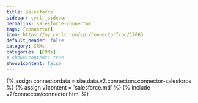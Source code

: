 ```yaml
---
title: Salesforce
sidebar: cyclr_sidebar
permalink: salesforce-connector
tags: [connector]
icon: https://my.cyclr.com/api/ConnectorIcon/17063
default_header: false
category: CRMs
categories: [CRMs]
# showv1content: true
showv1content: false
---
```

{% assign connectordata = site.data.v2.connectors.connector-salesforce %}
{% assign v1content = 'salesforce.md' %}
{% include v2/connector/connector.html %}	